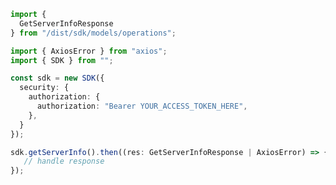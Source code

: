 <!-- Start SDK Example Usage -->
```typescript
import {
  GetServerInfoResponse 
} from "/dist/sdk/models/operations";

import { AxiosError } from "axios";
import { SDK } from "";

const sdk = new SDK({
  security: {
    authorization: {
      authorization: "Bearer YOUR_ACCESS_TOKEN_HERE",
    },
  }
});

sdk.getServerInfo().then((res: GetServerInfoResponse | AxiosError) => {
   // handle response
});
```
<!-- End SDK Example Usage -->